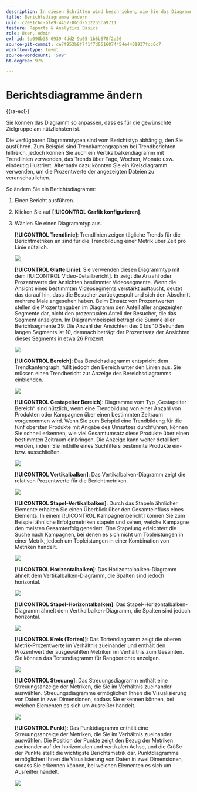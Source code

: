 ```yaml
---
description: In diesen Schritten wird beschrieben, wie Sie das Diagramm so anpassen können, dass es für die vorgesehene Audience den größten Nutzen bietet.
title: Berichtsdiagramme ändern
uuid: c2e81c6c-bfe9-4457-8b5d-512255ca9711
feature: Reports & Analytics Basics
role: User, Admin
exl-id: 5a098b38-0939-4dd2-9a05-1b6b678f2d50
source-git-commit: ce7f953b8f7f1f7d0616074454e4401937fcc0c7
workflow-type: tm+mt
source-wordcount: '589'
ht-degree: 97%

---
```


# Berichtsdiagramme ändern

{{ra-eol}}

Sie können das Diagramm so anpassen, dass es für die gewünschte Zielgruppe am nützlichsten ist.

Die verfügbaren Diagrammtypen sind vom Berichtstyp abhängig, den Sie ausführen. Zum Beispiel sind Trendkantengraphen bei Trendberichten hilfreich, jedoch können Sie auch ein Vertikalbalkendiagramm mit Trendlinien verwenden, das Trends über Tage, Wochen, Monate usw. eindeutig illustriert. Alternativ dazu könnten Sie ein Kreisdiagramm verwenden, um die Prozentwerte der angezeigten Dateien zu veranschaulichen.

So ändern Sie ein Berichtsdiagramm:

1. Einen Bericht ausführen.
1. Klicken Sie auf **[!UICONTROL Grafik konfigurieren]**.
1. Wählen Sie einen Diagrammtyp aus.

   **[!UICONTROL Trendlinie]**: Trendlinien zeigen tägliche Trends für die Berichtmetriken an sind für die Trendbildung einer Metrik über Zeit pro Linie nützlich.

   ![](assets/graph_trend_line.png)

   **[!UICONTROL Glatte Linie]**: Sie verwenden diesen Diagrammtyp mit dem [!UICONTROL Video-Detailbericht]. Er zeigt die Anzahl oder Prozentwerte der Ansichten bestimmter Videosegmente. Wenn die Ansicht eines bestimmten Videosegments verstärkt auftaucht, deutet das darauf hin, dass die Besucher zurückgespult und sich den Abschnitt mehrere Male angesehen haben. Beim Einsatz von Prozentwerten stellen die Prozentangaben im Diagramm den Anteil aller angezeigten Segmente dar, nicht den prozentualen Anteil der Besucher, die das Segment anzeigten. Im Diagrammbeispiel beträgt die Summe aller Berichtsegmente 39. Die Anzahl der Ansichten des 0 bis 10 Sekunden langen Segments ist 10, demnach beträgt der Prozentsatz der Ansichten dieses Segments in etwa 26 Prozent.

   ![](assets/graph_smooth_line.png)

   **[!UICONTROL Bereich]**: Das Bereichsdiagramm entspricht dem Trendkantengraph, füllt jedoch den Bereich unter den Linien aus. Sie müssen einen Trendbericht zur Anzeige des Bereichsdiagramms einblenden.

   ![](assets/graph_area.png)

   **[!UICONTROL Gestapelter Bereich]**: Diagramme vom Typ „Gestapelter Bereich“ sind nützlich, wenn eine Trendbildung von einer Anzahl von Produkten oder Kampagnen über einen bestimmten Zeitraum vorgenommen wird. Wenn Sie zum Beispiel eine Trendbildung für die fünf obersten Produkte mit Angabe des Umsatzes durchführen, können Sie schnell erkennen, wie viel Gesamtumsatz diese Produkte über einen bestimmten Zeitraum einbringen. Die Anzeige kann weiter detailliert werden, indem Sie mithilfe eines Suchfilters bestimmte Produkte ein- bzw. ausschließen.

   ![](assets/graph_stacked_area.png)

   **[!UICONTROL Vertikalbalken]**: Das Vertikalbalken-Diagramm zeigt die relativen Prozentwerte für die Berichtmetriken.

   ![](assets/graph_vertical_bars.png)

   **[!UICONTROL Stapel-Vertikalbalken]**: Durch das Stapeln ähnlicher Elemente erhalten Sie einen Überblick über den Gesamteinfluss eines Elements. In einem [!UICONTROL Kampagnenbericht] können Sie zum Beispiel ähnliche Erfolgsmetriken stapeln und sehen, welche Kampagne den meisten Gesamterfolg generiert. Eine Stapelung erleichtert die Suche nach Kampagnen, bei denen es sich nicht um Topleistungen in einer Metrik, jedoch um Topleistungen in einer Kombination von Metriken handelt.

   ![](assets/graph_stacked_vertical.png)

   **[!UICONTROL Horizontalbalken]**: Das Horizontalbalken-Diagramm ähnelt dem Vertikalbalken-Diagramm, die Spalten sind jedoch horizontal.

   ![](assets/graph_horizontal_bar.png)

   **[!UICONTROL Stapel-Horizontalbalken]**: Das Stapel-Horizontalbalken-Diagramm ähnelt dem Vertikalbalken-Diagramm, die Spalten sind jedoch horizontal.

   ![](assets/graph_stacked_horizontal.png)

   **[!UICONTROL Kreis (Torten)]**: Das Tortendiagramm zeigt die oberen Metrik-Prozentwerte im Verhältnis zueinander und enthält den Prozentwert der ausgewählten Metriken im Verhältnis zum Gesamten. Sie können das Tortendiagramm für Rangberichte anzeigen.

   ![](assets/graph_pie.png)

   **[!UICONTROL Streuung]**: Das Streuungsdiagramm enthält eine Streuungsanzeige der Metriken, die Sie im Verhältnis zueinander auswählen. Streuungsdiagramme ermöglichen Ihnen die Visualisierung von Daten in zwei Dimensionen, sodass Sie erkennen können, bei welchen Elementen es sich um Ausreißer handelt.

   ![](assets/graph_scatter.png)

   **[!UICONTROL Punkt]**: Das Punktdiagramm enthält eine Streuungsanzeige der Metriken, die Sie im Verhältnis zueinander auswählen. Die Position der Punkte zeigt den Bezug der Metriken zueinander auf der horizontalen und vertikalen Achse, und die Größe der Punkte stellt die wichtigste Berichtsmetrik dar. Punktdiagramme ermöglichen Ihnen die Visualisierung von Daten in zwei Dimensionen, sodass Sie erkennen können, bei welchen Elementen es sich um Ausreißer handelt.

   ![](assets/graph_bubble.png)
